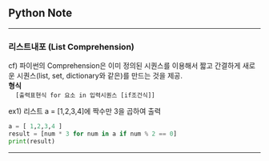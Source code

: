 ## Python Note
    
- - -  
    
### 리스트내포 (List Comprehension)   
    
cf) 파이썬의 Comprehension은 이미 정의된 시퀀스를 이용해서 짧고 간결하게 새로운 시퀀스(list, set, dictionary와 같은)를 만드는 것을 제공.  
<b>형식</b>   
`  
[출력표현식 for 요소 in 입력시퀀스 [if조건식]] 
`  
  
ex1) 리스트 a = [1,2,3,4]에 짝수만 3을 곱하여 출력  
```python  
a = [ 1,2,3,4 ]
result = [num * 3 for num in a if num % 2 == 0]
print(result)
```  
   
- - -   
   
